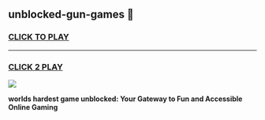 
## unblocked-gun-games 👋
<h3>
<a href="https://premium.freeplayer.one?title=unblocked-gun-games&ref=14F">CLICK TO PLAY</a></h3>
<hr>

<h3>
<a href="https://premium.freeplayer.one?title=unblocked-gun-games&ref=14F">CLICK 2 PLAY</a>
  
</h3>

<a href="https://premium.freeplayer.one?title=unblocked-gun-games&ref=12F/"><img src="https://clearcache.store/games.png"></a>


**worlds hardest game unblocked: Your Gateway to Fun and Accessible Online Gaming**

